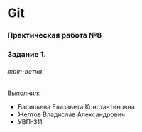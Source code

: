 # Git
### Практическая работа №8
### Задание 1.
###### main-ветка.

Выполнил:
* Васильева Елизавета Константиновна
* Желтов Владислав Александрович
* УВП-311
